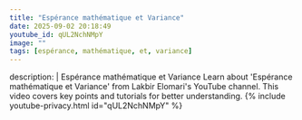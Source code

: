```yaml
---
title: "Espérance mathématique et Variance"
date: 2025-09-02 20:18:49 
youtube_id: qUL2NchNMpY
image: ""
tags: [espérance, mathématique, et, variance]
---
```

description: |
  Espérance mathématique et Variance
  Learn about 'Espérance mathématique et Variance' from Lakbir Elomari's YouTube channel. This video covers key points and tutorials for better understanding.
{% include youtube-privacy.html id="qUL2NchNMpY" %}
